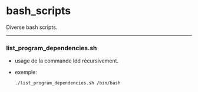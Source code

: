 # bash_scripts
Diverse bash scripts.

---
### list_program_dependencies.sh

- usage de la commande ldd récursivement.
- exemple:
      
      ./list_program_dependencies.sh /bin/bash
